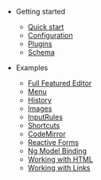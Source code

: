 - Getting started

  - [Quick start](quickstart.md)
  - [Configuration](configuration.md)
  - [Plugins](plugins.md)
  - [Schema](schema.md)

- Examples

  - [Full Featured Editor](full-featured-editor.md)
  - [Menu](menu.md)
  - [History](history.md)
  - [Images](images.md)
  - [InputRules](input-rules.md)
  - [Shortcuts](shortcuts.md)
  - [CodeMirror](codemirror.md)
  - [Reactive Forms](reactive-forms.md)
  - [Ng Model Binding](ng-model.md)
  - [Working with HTML](working-with-html.md)
  - [Working with Links](working-with-links.md)
